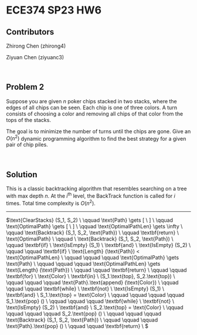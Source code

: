 # ECE374 SP23 HW6

## Contributors

Zhirong Chen (zhirong4)

Ziyuan Chen (ziyuanc3)

<br>

## Problem 2

Suppose you are given $n$ poker chips stacked in two stacks, where the edges of all chips can be seen. Each chip is one of three colors. A turn consists of choosing a color and removing all chips of that color from the tops of the stacks.

The goal is to minimize the number of turns until the chips are gone. Give an $O(n^2)$ dynamic programming algorithm to find the best strategy for a given pair of chip piles.

<br>

## Solution

This is a classic backtracking algorithm that resembles searching on a tree with max depth $n$. At the $i^\text{th}$ level, the $\text{BackTrack}$ function is called for $i$ times. Total time complexity is $O(n^2)$.

---

$\text{ClearStacks} (S_1, S_2) \\
\qquad \text{Path} \gets [ \ ] \\
\qquad \text{OptimalPath} \gets [ \ ] \\
\qquad \text{OptimalPathLen} \gets \infty \\
\qquad \text{Backtrack} (S_1, S_2, \text{Path}) \\
\qquad \textbf{return} \ \text{OptimalPath} \\
\qquad \\
\text{Backtrack} (S_1, S_2, \text{Path}) \\
\qquad \textbf{if} \ \text{IsEmpty} (S_1) \ \textbf{and} \ \text{IsEmpty} (S_2) \\
\qquad \qquad \textbf{if} \ \text{Length} (\text{Path}) < \text{OptimalPathLen} \\
\qquad \qquad \qquad \text{OptimalPath} \gets \text{Path} \\
\qquad \qquad \qquad \text{OptimalPathLen} \gets \text{Length} (\text{Path}) \\
\qquad \qquad \textbf{return} \\
\qquad \qquad \textbf{for} \ \text{Color} \ \textbf{in} \ (S_1.\text{top}, S_2.\text{top}) \\
\qquad \qquad \qquad \text{Path}.\text{append} (\text{Color}) \\
\qquad \qquad \qquad \textbf{while} \ \textbf{not} \ \text{IsEmpty} (S_1) \ \textbf{and} \ S_1.\text{top} = \text{Color} \\
\qquad \qquad \qquad \qquad S_1.\text{pop} () \\
\qquad \qquad \qquad \textbf{while} \ \textbf{not} \ \text{IsEmpty} (S_2) \ \textbf{and} \ S_2.\text{top} = \text{Color} \\
\qquad \qquad \qquad \qquad S_2.\text{pop} () \\
\qquad \qquad \qquad \text{Backtrack} (S_1, S_2, \text{Path}) \\
\qquad \qquad \qquad \text{Path}.\text{pop} () \\
\qquad \qquad \textbf{return} \\
$
